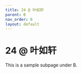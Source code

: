 ```yaml
---
title: 24 @ 叶如轩
parent: B
nav_order: 8
layout: default
---
```


# 24 @ 叶如轩

This is a sample subpage under B.